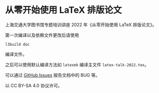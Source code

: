 # 从零开始使用 LaTeX 排版论文

上海交通大学图书馆专题培训讲座 2022 年《从零开始使用 LaTeX 排版论文》。

第一次编译以及依赖文件更改后请使用
```
l3build doc
```
编译文件。

之后可以使用默认编译方法如 `latexmk` 编译主文件 `latex-talk-2022.tex`。

可以通过 [GitHub Issues](https://github.com/sjtug/sjtulib-latex-talk/issues) 报告文档中的 BUG 等。

以 CC BY-SA 4.0 协议许可。
